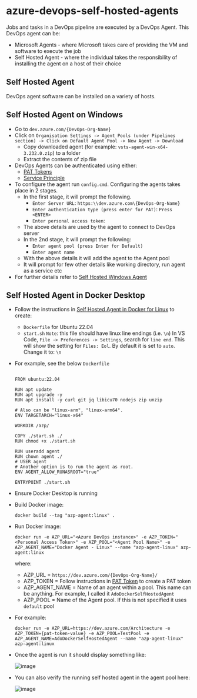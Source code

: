 # azure-devops-self-hosted-agents

Jobs and tasks in a DevOps pipeline are executed by a DevOps Agent. This DevOps agent can be:
* Microsoft Agents - where Microsoft takes care of providing the VM and software to execute the job
* Self Hosted Agent - where the individual takes the responsibility of installing the agent on a host of their choice

## Self Hosted Agent
DevOps agent software can be installed on a variety of hosts.
## Self Hosted Agent on Windows
* Go to `dev.azure.com/{DevOps-Org-Name}`
* Click on `Organisation Settings -> Agent Pools (under Pipelines section) -> Click on Default Agent Pool -> New Agent -> Download`
  * Copy downloaded agent (for example: `vsts-agent-win-x64-3.232.0.zip`) to a folder
  * Extract the contents of zip file
* DevOps Agents can be authenticated using either:
  * [PAT Tokens](https://learn.microsoft.com/en-us/azure/devops/pipelines/agents/personal-access-token-agent-registration?view=azure-devops)
  * [Service Principle](https://learn.microsoft.com/en-us/azure/devops/pipelines/agents/service-principal-agent-registration?view=azure-devops)
* To configure the agent run `config.cmd`. Configuring the agents takes place in 2 stages. 
  * In the first stage, it will prompt the following.
    * `Enter Server URL`: `https:\\dev.azure.com\{DevOps-Org-Name}`
    * `Enter authentication type (press enter for PAT)`: `Press <ENTER>`
    * `Enter personal access token`:
  * The above details are used by the agent to connect to DevOps server
  * In the 2nd stage, it will prompt the following:
    * `Enter agent pool (press Enter for Default)`
    * `Enter agent name`
  * With the above details it will add the agent to the Agent pool
  * It will prompt for few other details like working directory, run agent as a service etc
* For further details refer to [Self Hosted Windows Agent](https://learn.microsoft.com/en-us/azure/devops/pipelines/agents/windows-agent?view=azure-devops#download-and-configure-the-agent)

## Self Hosted Agent in Docker Desktop
* Follow the instructions in [Self Hosted Agent in Docker for Linux](https://learn.microsoft.com/en-us/azure/devops/pipelines/agents/docker?view=azure-devops) to create:
  * `Dockerfile` for Ubuntu 22.04
  * `start.sh`
     `Note`: this file should have linux line endings (i.e. `\n`)
     In VS Code, `File -> Preferences -> Settings`, search for `line end`. This will show the setting for `Files: Eol`. By default it is set to `auto`. Change it to: `\n`
 
* For example, see the below `Dockerfile`
  ```docker
  
  FROM ubuntu:22.04
  
  RUN apt update
  RUN apt upgrade -y
  RUN apt install -y curl git jq libicu70 nodejs zip unzip
  
  # Also can be "linux-arm", "linux-arm64".
  ENV TARGETARCH="linux-x64"
  
  WORKDIR /azp/
  
  COPY ./start.sh ./
  RUN chmod +x ./start.sh
  
  RUN useradd agent
  RUN chown agent ./
  # USER agent
  # Another option is to run the agent as root.
  ENV AGENT_ALLOW_RUNASROOT="true"
  
  ENTRYPOINT ./start.sh
  ```
* Ensure Docker Desktop is running
* Build Docker image:
  
  `docker build --tag "azp-agent:linux" .`
  
* Run Docker image:

  `docker run -e AZP_URL="<Azure DevOps instance>" -e AZP_TOKEN="<Personal Access Token>" -e AZP_POOL="<Agent Pool Name>" -e AZP_AGENT_NAME="Docker Agent - Linux" --name "azp-agent-linux" azp-agent:linux`

  where:
  * AZP_URL = `https://dev.azure.com/{DevOps-Org-Name}/`
  * AZP_TOKEN = Follow instructions in [PAT Token](https://learn.microsoft.com/en-us/azure/devops/organizations/accounts/use-personal-access-tokens-to-authenticate?view=azure-devops&tabs=Windows#create-personal-access-tokens-to-authenticate-access) to create a PAT token
  * AZP_AGENT_NAME = Name of an agent within a pool. This name can be anything. For example, I called it `AdoDockerSelfHostedAgent`
  * AZP_POOL = Name of the Agent pool. If this is not specified it uses `default` pool
 
 * For example:
   
   `docker run -e AZP_URL=https://dev.azure.com/Architecture -e AZP_TOKEN={pat-token-value} -e AZP_POOL=TestPool -e AZP_AGENT_NAME=AdoDockerSelfHostedAgent --name "azp-agent-linux" azp-agent:linux`

* Once the agent is run it should display something like:

  ![image](https://github.com/git-vp/azure-devops-self-hosted-agents/assets/25417872/e9f968e5-d255-43c5-90e0-e1751b4fe3ac)

* You can also verify the running self hosted agent in the agent pool here:

  ![image](https://github.com/git-vp/azure-devops-self-hosted-agents/assets/25417872/0a9ee2b3-68f9-4e50-8202-8f5604b7ed84)




  

